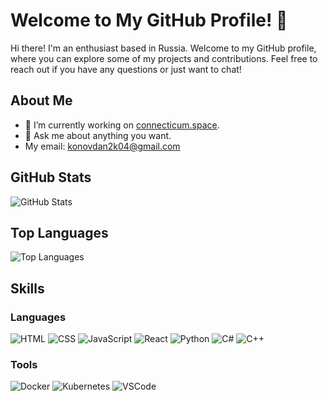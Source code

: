 # Welcome to My GitHub Profile! 👋

Hi there! I'm an enthusiast based in Russia. Welcome to my GitHub profile, where you can explore some of my projects and contributions. Feel free to reach out if you have any questions or just want to chat!

## About Me

- 🌱 I’m currently working on [connecticum.space](https://github.com/connecticum).
- 💬 Ask me about anything you want.
- My email: konovdan2k04@gmail.com

## GitHub Stats

![GitHub Stats](https://github-readme-stats.vercel.app/api?username=konovdan&show_icons=true&theme=dark)

## Top Languages

![Top Languages](https://github-readme-stats.vercel.app/api/top-langs/?username=konovdan&layout=compact&theme=dark)

## Skills

### Languages
![HTML](https://img.shields.io/badge/-HTML-orange?style=flat&logo=html5&logoColor=white)
![CSS](https://img.shields.io/badge/-CSS-blue?style=flat&logo=css3&logoColor=white)
![JavaScript](https://img.shields.io/badge/-JavaScript-yellow?style=flat&logo=javascript&logoColor=white)
![React](https://img.shields.io/badge/-React-blue?style=flat&logo=react&logoColor=white)
![Python](https://img.shields.io/badge/-Python-green?style=flat&logo=python&logoColor=white)
![C#](https://img.shields.io/badge/-C%23-blue?style=flat&logo=csharp&logoColor=white)
![C++](https://img.shields.io/badge/-C++-blue?style=flat&logo=c%2B%2B&logoColor=white)

### Tools
![Docker](https://img.shields.io/badge/-Docker-blue?style=flat&logo=docker&logoColor=white)
![Kubernetes](https://img.shields.io/badge/-Kubernetes-blue?style=flat&logo=kubernetes&logoColor=white)
![VSCode](https://img.shields.io/badge/-VSCode-blue?style=flat&logo=visual-studio-code&logoColor=white)
